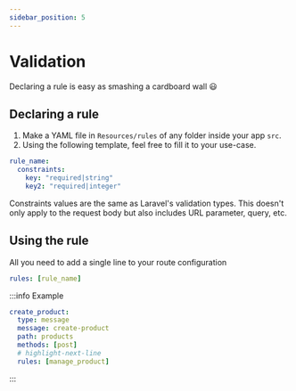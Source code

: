 ```yaml
---
sidebar_position: 5
---
```


# Validation

Declaring a rule is easy as smashing a cardboard wall 😃

## Declaring a rule

1. Make a YAML file in `Resources/rules` of any folder inside your app `src`.
2. Using the following template, feel free to fill it to your use-case.

  ```yaml
  rule_name:
    constraints:
      key: "required|string"
      key2: "required|integer"
  ```

  Constraints values are the same as Laravel's validation types. This doesn't only apply to the request body but also includes URL parameter, query, etc.

## Using the rule

All you need to add a single line to your route configuration

```yaml
rules: [rule_name]
```

:::info Example
```yaml
create_product:
  type: message
  message: create-product
  path: products
  methods: [post]
  # highlight-next-line
  rules: [manage_product]
```
:::